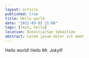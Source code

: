 ```yaml
---
layout: article
published: true
title: Hello world
date: "2012-03-03 21:06"
tags: [test, hello]
location: Donostia/San Sebastián
abstract: Lorem ipsum dolor sit amet
---
```


Hello world! Hello *Mr. Jekyll*!
